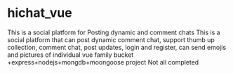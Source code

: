 # hichat_vue
This is a social platform for Posting dynamic and comment chats
This is a social platform that can post dynamic comment chat, support thumb up collection, 
comment chat, post updates, login and register, 
can send emojis and pictures of individual vue family bucket +express+nodejs+mongdb+moongoose project
Not all completed
